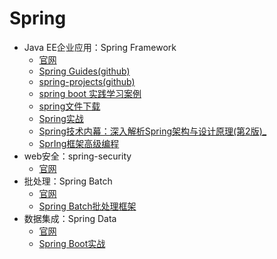 #   Spring 

-   Java EE企业应用：Spring Framework
    -   [官网](https://spring.io/projects/spring-framework)
    -   [Spring Guides(github)](https://github.com/spring-guides)
    -   [spring-projects(github)](https://github.com/spring-projects/)
    -   [spring boot 实践学习案例](https://github.com/JeffLi1993/springboot-learning-example)
    -   [spring文件下载](http://repo.spring.io/release/org/springframework/)
    -   [Spring实战](2018/1002007/README.md)
    -   [Spring技术内幕：深入解析Spring架构与设计原理(第2版)_](SYe0808/README.md)
    -   [SprIng框架⾼级编程](2018/1002009/README.md)
-   web安全：spring-security
    -   [官网](https://spring.io/projects/spring-security)
-   批处理：Spring Batch
    -   [官网](https://spring.io/projects/spring-batch)
    -   [Spring Batch批处理框架](2018/1002010/README.md)
-   数据集成：Spring Data
    -   [官网](https://projects.spring.io/spring-data/)
    -   [Spring Boot实战](2018/1002020/README.md)